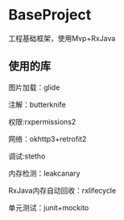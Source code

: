 # BaseProject
工程基础框架，使用Mvp+RxJava

## 使用的库

图片加载：glide

注解：butterknife

权限:rxpermissions2

网络：okhttp3+retrofit2

调试:stetho

内存检测：leakcanary

RxJava内存自动回收：rxlifecycle

单元测试：junit+mockito
